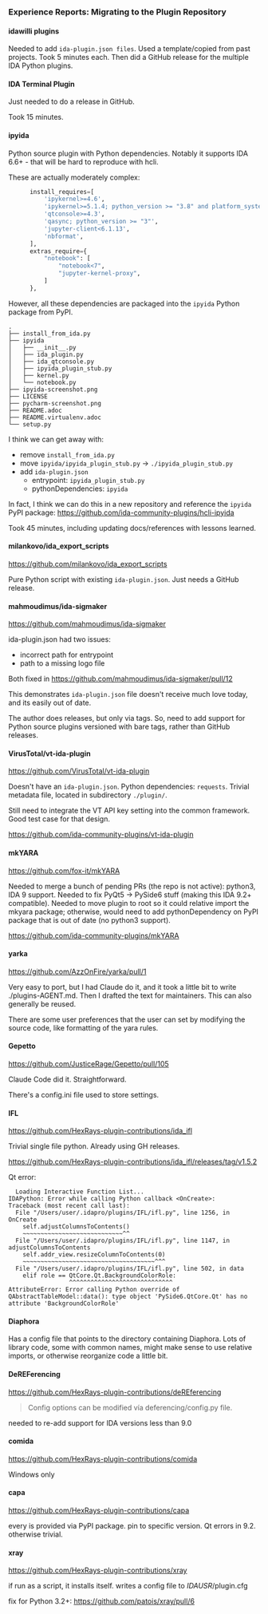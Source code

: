 ### Experience Reports: Migrating to the Plugin Repository

#### idawilli plugins

Needed to add `ida-plugin.json files`. Used a template/copied from past projects. Took 5 minutes each.
Then did a GitHub release for the multiple IDA Python plugins.


#### IDA Terminal Plugin

Just needed to do a release in GitHub.

Took 15 minutes.


#### ipyida

Python source plugin with Python dependencies.
Notably it supports IDA 6.6+ - that will be hard to reproduce with hcli.

These are actually moderately complex:

```py
      install_requires=[
          'ipykernel>=4.6',
          'ipykernel>=5.1.4; python_version >= "3.8" and platform_system=="Windows"',
          'qtconsole>=4.3',
          'qasync; python_version >= "3"',
          'jupyter-client<6.1.13',
          'nbformat',
      ],
      extras_require={
          "notebook": [
              "notebook<7",
              "jupyter-kernel-proxy",
          ]
      },
```

However, all these dependencies are packaged into the `ipyida` Python package from PyPI.


```
.
├── install_from_ida.py
├── ipyida
│   ├── __init__.py
│   ├── ida_plugin.py
│   ├── ida_qtconsole.py
│   ├── ipyida_plugin_stub.py
│   ├── kernel.py
│   └── notebook.py
├── ipyida-screenshot.png
├── LICENSE
├── pycharm-screenshot.png
├── README.adoc
├── README.virtualenv.adoc
└── setup.py
```

I think we can get away with:

- remove `install_from_ida.py`
- move `ipyida/ipyida_plugin_stub.py` -> `./ipyida_plugin_stub.py`
- add `ida-plugin.json`
  - entrypoint: `ipyida_plugin_stub.py`
  - pythonDependencies: `ipyida`

In fact, I think we can do this in a new repository and reference the `ipyida` PyPI package:
https://github.com/ida-community-plugins/hcli-ipyida

Took 45 minutes, including updating docs/references with lessons learned.


#### milankovo/ida_export_scripts

https://github.com/milankovo/ida_export_scripts

Pure Python script with existing `ida-plugin.json`. Just needs a GitHub release.


#### mahmoudimus/ida-sigmaker

https://github.com/mahmoudimus/ida-sigmaker

ida-plugin.json had two issues:
- incorrect path for entrypoint
- path to a missing logo file

Both fixed in https://github.com/mahmoudimus/ida-sigmaker/pull/12

This demonstrates `ida-plugin.json` file doesn't receive much love today, and its easily out of date.

The author does releases, but only via tags.
So, need to add support for Python source plugins versioned with bare tags, rather than GitHub releases.


#### VirusTotal/vt-ida-plugin

https://github.com/VirusTotal/vt-ida-plugin

Doesn't have an `ida-plugin.json`. Python dependencies: `requests`.
Trivial metadata file, located in subdirectory `./plugin/`.

Still need to integrate the VT API key setting into the common framework.
Good test case for that design.

https://github.com/ida-community-plugins/vt-ida-plugin


#### mkYARA

https://github.com/fox-it/mkYARA

Needed to merge a bunch of pending PRs (the repo is not active): python3, IDA 9 support.
Needed to fix PyQt5 -> PySide6 stuff (making this IDA 9.2+ compatible).
Needed to move plugin to root so it could relative import the mkyara package;
 otherwise, would need to add pythonDependency on PyPI package that is out of date (no python3 support).

https://github.com/ida-community-plugins/mkYARA


#### yarka

https://github.com/AzzOnFire/yarka/pull/1

Very easy to port, but I had Claude do it, and it took a little bit to write ./plugins-AGENT.md.
Then I drafted the text for maintainers. This can also generally be reused.

There are some user preferences that the user can set by modifying the source code, like formatting of the yara rules.

#### Gepetto

https://github.com/JusticeRage/Gepetto/pull/105

Claude Code did it. Straightforward.

There's a config.ini file used to store settings.


#### IFL

https://github.com/HexRays-plugin-contributions/ida_ifl

Trivial single file python.
Already using GH releases.

https://github.com/HexRays-plugin-contributions/ida_ifl/releases/tag/v1.5.2

Qt error:

```
  Loading Interactive Function List...
IDAPython: Error while calling Python callback <OnCreate>:
Traceback (most recent call last):
  File "/Users/user/.idapro/plugins/IFL/ifl.py", line 1256, in OnCreate
    self.adjustColumnsToContents()
    ~~~~~~~~~~~~~~~~~~~~~~~~~~~~^^
  File "/Users/user/.idapro/plugins/IFL/ifl.py", line 1147, in adjustColumnsToContents
    self.addr_view.resizeColumnToContents(0)
    ~~~~~~~~~~~~~~~~~~~~~~~~~~~~~~~~~~~~~^^^
  File "/Users/user/.idapro/plugins/IFL/ifl.py", line 502, in data
    elif role == QtCore.Qt.BackgroundColorRole:
                 ^^^^^^^^^^^^^^^^^^^^^^^^^^^^^
AttributeError: Error calling Python override of QAbstractTableModel::data(): type object 'PySide6.QtCore.Qt' has no attribute 'BackgroundColorRole'
```
#### Diaphora

Has a config file that points to the directory containing Diaphora.
Lots of library code, some with common names, might make sense to use relative imports,
 or otherwise reorganize code a little bit.


#### DeREFerencing

https://github.com/HexRays-plugin-contributions/deREferencing

> Config options can be modified vía deferencing/config.py file.

needed to re-add support for IDA versions less than 9.0


#### comida

https://github.com/HexRays-plugin-contributions/comida

Windows only

#### capa

https://github.com/HexRays-plugin-contributions/capa

every is provided via PyPI package. pin to specific version.
Qt errors in 9.2.
otherwise trivial.

#### xray

https://github.com/HexRays-plugin-contributions/xray

if run as a script, it installs itself.
writes a config file to $IDAUSR/$plugin.cfg

fix for Python 3.2+: https://github.com/patois/xray/pull/6

